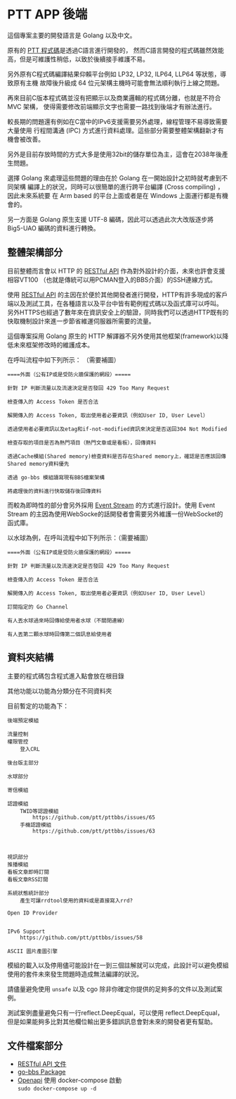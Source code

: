 # PTT APP 後端

這個專案主要的開發語言是 Golang 以及中文。

原有的 [PTT 程式碼](https://github.com/ptt/pttbbs)是透過C語言進行開發的，
然而C語言開發的程式碼雖然效能高，但是可維護性稍低，以致於後續接手維護不易。

另外原有C程式碼編譯結果仰賴平台例如 LP32, LP32, ILP64, LLP64 等狀態，導致原有主機
故障後升級成 64 位元架構主機時可能會無法順利執行上線之問題。

再來目前C版本程式碼並沒有把顯示以及商業邏輯的程式碼分離，也就是不符合 MVC 架構，
使得需要修改前端顯示文字也需要一路找到後端才有辦法進行。

較長期的問題還有例如在C當中的IPv6支援需要另外處理，線程管理不易導致需要大量使用
行程間溝通 (IPC) 方式進行資料處理。這些部分需要整體架構翻新才有機會被改善。

另外是目前存放時間的方式大多是使用32bit的儲存單位為主，這會在2038年後產生問題。

選擇 Golang 來處理這些問題的理由在於 Golang 在一開始設計之初時就考慮到不同架構
編譯上的狀況，同時可以很簡單的進行跨平台編譯 (Cross compiling) ，因此未來系統要
在 Arm based 的平台上面或者是在 Windows 上面運行都是有機會的。

另一方面是 Golang 原生支援 UTF-8 編碼，因此可以透過此次大改版逐步將 Big5-UAO
編碼的資料進行轉換。

## 整體架構部分

目前整體而言會以 HTTP 的 [RESTful API](https://zh.wikipedia.org/wiki/%E8%A1%A8%E7%8E%B0%E5%B1%82%E7%8A%B6%E6%80%81%E8%BD%AC%E6%8D%A2) 作為對外設計的介面，未來也許會支援相容VT100
（也就是傳統可以用PCMAN登入的BBS介面）的SSH連線方式。

使用 [RESTful API](https://zh.wikipedia.org/wiki/%E8%A1%A8%E7%8E%B0%E5%B1%82%E7%8A%B6%E6%80%81%E8%BD%AC%E6%8D%A2) 
的主因在於便於其他開發者進行開發，HTTP有許多現成的客戶端以及測試工具，在各種語言以及平台中皆有範例程式碼以及函式庫可以呼叫。
另外HTTPS也經過了數年來在資訊安全上的驗證，同時我們可以透過HTTP既有的快取機制設計來進一步節省維運伺服器所需要的流量。

這個專案採用 Golang 原生的 HTTP 解譯器不另外使用其他框架(framework)以降低未來框架修改時的維護成本。

在呼叫流程中如下列所示： （需要補圖）

```
====外面（公有IP或是受防火牆保護的網段）=====

針對 IP 判斷流量以及流速決定是否發回 429 Too Many Request

檢查傳入的 Access Token 是否合法

解開傳入的 Access Token, 取出使用者必要資訊（例如User ID, User Level）

透過使用者必要資訊以及etag和if-not-modified資訊來決定是否送回304 Not Modified

檢查存取的項目是否為熱門項目（熱門文章或是看板），回傳資料

透過Cache模組(Shared memory)檢查資料是否存在Shared memory上，確認是否應該回傳Shared memory資料優先

透過 go-bbs 模組讀寫現有BBS檔案架構

將處理後的資料進行快取儲存後回傳資料
```


而較為即時性的部分會另外採用 [Event Stream](https://developer.mozilla.org/zh-TW/docs/Web/API/Server-sent_events/Using_server-sent_events) 的方式進行設計。使用 Event Stream 的主因為使用WebSocke的話開發者會需要另外維護一份WebSocket的函式庫。

以水球為例，在呼叫流程中如下列所示：（需要補圖）
```
====外面（公有IP或是受防火牆保護的網段）=====

針對 IP 判斷流量以及流速決定是否發回 429 Too Many Request

檢查傳入的 Access Token 是否合法

解開傳入的 Access Token, 取出使用者必要資訊（例如User ID, User Level）

訂閱指定的 Go Channel

有人丟水球過來時回傳給使用者水球（不關閉連線）

有人丟第二顆水球時回傳第二個訊息給使用者

```

## 資料夾結構

主要的程式碼包含程式進入點會放在根目錄

其他功能以功能為分類分在不同資料夾

目前暫定的功能為下：
```
後端預定模組

流量控制
權限管控
	登入CRL

後台版主部分

水球部分

寄信模組

認證模組
	TWID等認證模組
		https://github.com/ptt/pttbbs/issues/65
	手機認證模組
		https://github.com/ptt/pttbbs/issues/63



視訊部分
推播模組
看板文章即時訂閱
看板文章RSS訂閱

系統狀態統計部分
	產生可讓rrdtool使用的資料或是直接寫入rrd?

Open ID Provider


IPv6 Support
	https://github.com/ptt/pttbbs/issues/58

ASCII 圖片產圖引擎
```

模組的載入以及停用儘可能設計在一到三個註解就可以完成，此設計可以避免模組使用的套件未來發生問題時造成無法編譯的狀況。

請儘量避免使用 `unsafe` 以及 cgo 除非你確定你提供的足夠多的文件以及測試案例。

測試案例盡量避免只有一行reflect.DeepEqual，可以使用 reflect.DeepEqual，
但是如果能夠多比對其他欄位輸出更多錯誤訊息會對未來的開發者更有幫助。


## 文件檔案部分

* [RESTful API 文件](https://docs.google.com/document/d/18DsZOyrlr5BIl2kKxZH7P2QxFLG02xL2SO0PzVHVY3k/edit?usp=sharing)
* [go-bbs Package](https://github.com/Ptt-official-app/go-bbs)
* [Openapi](http://localhost:8081/swagger) 使用 docker-compose 啟動     
  `sudo docker-compose up -d`

